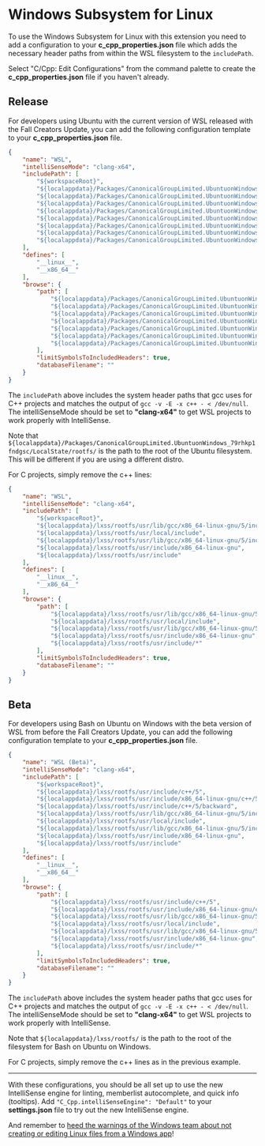 # Windows Subsystem for Linux

To use the Windows Subsystem for Linux with this extension you need to add a configuration to your **c_cpp_properties.json** file which adds the necessary header paths from within the WSL filesystem to the `includePath`.

Select "C/Cpp: Edit Configurations" from the command palette to create the **c_cpp_properties.json** file if you haven't already.

## Release

For developers using Ubuntu with the current version of WSL released with the Fall Creators Update, you can add the following configuration template to your **c_cpp_properties.json** file.  

```json
{
    "name": "WSL",
    "intelliSenseMode": "clang-x64",
    "includePath": [
        "${workspaceRoot}",
        "${localappdata}/Packages/CanonicalGroupLimited.UbuntuonWindows_79rhkp1fndgsc/LocalState/rootfs/usr/include/c++/5",
        "${localappdata}/Packages/CanonicalGroupLimited.UbuntuonWindows_79rhkp1fndgsc/LocalState/rootfs/usr/include/x86_64-linux-gnu/c++/5",
        "${localappdata}/Packages/CanonicalGroupLimited.UbuntuonWindows_79rhkp1fndgsc/LocalState/rootfs/usr/include/c++/5/backward",
        "${localappdata}/Packages/CanonicalGroupLimited.UbuntuonWindows_79rhkp1fndgsc/LocalState/rootfs/usr/lib/gcc/x86_64-linux-gnu/5/include",
        "${localappdata}/Packages/CanonicalGroupLimited.UbuntuonWindows_79rhkp1fndgsc/LocalState/rootfs/usr/local/include",
        "${localappdata}/Packages/CanonicalGroupLimited.UbuntuonWindows_79rhkp1fndgsc/LocalState/rootfs/usr/lib/gcc/x86_64-linux-gnu/5/include-fixed",
        "${localappdata}/Packages/CanonicalGroupLimited.UbuntuonWindows_79rhkp1fndgsc/LocalState/rootfs/usr/include/x86_64-linux-gnu",
        "${localappdata}/Packages/CanonicalGroupLimited.UbuntuonWindows_79rhkp1fndgsc/LocalState/rootfs/usr/include"
    ],
    "defines": [
        "__linux__",
        "__x86_64__"
    ],
    "browse": {
        "path": [
            "${localappdata}/Packages/CanonicalGroupLimited.UbuntuonWindows_79rhkp1fndgsc/LocalState/rootfs/usr/include/c++/5",
            "${localappdata}/Packages/CanonicalGroupLimited.UbuntuonWindows_79rhkp1fndgsc/LocalState/rootfs/usr/include/x86_64-linux-gnu/c++/5",
            "${localappdata}/Packages/CanonicalGroupLimited.UbuntuonWindows_79rhkp1fndgsc/LocalState/rootfs/usr/lib/gcc/x86_64-linux-gnu/5/include",
            "${localappdata}/Packages/CanonicalGroupLimited.UbuntuonWindows_79rhkp1fndgsc/LocalState/rootfs/usr/local/include",
            "${localappdata}/Packages/CanonicalGroupLimited.UbuntuonWindows_79rhkp1fndgsc/LocalState/rootfs/usr/lib/gcc/x86_64-linux-gnu/5/include-fixed",
            "${localappdata}/Packages/CanonicalGroupLimited.UbuntuonWindows_79rhkp1fndgsc/LocalState/rootfs/usr/include/x86_64-linux-gnu",
            "${localappdata}/Packages/CanonicalGroupLimited.UbuntuonWindows_79rhkp1fndgsc/LocalState/rootfs/usr/include/*"
        ],
        "limitSymbolsToIncludedHeaders": true,
        "databaseFilename": ""
    }
}
```

The `includePath` above includes the system header paths that gcc uses for C++ projects and matches the output of `gcc -v -E -x c++ - < /dev/null`. The intelliSenseMode should be set to **"clang-x64"** to get WSL projects to work properly with IntelliSense.

Note that `${localappdata}/Packages/CanonicalGroupLimited.UbuntuonWindows_79rhkp1fndgsc/LocalState/rootfs/` is the path to the root of the Ubuntu filesystem. This will be different if you are using a different distro.

For C projects, simply remove the c++ lines:

```json
{
    "name": "WSL",
    "intelliSenseMode": "clang-x64",
    "includePath": [
        "${workspaceRoot}",
        "${localappdata}/lxss/rootfs/usr/lib/gcc/x86_64-linux-gnu/5/include",
        "${localappdata}/lxss/rootfs/usr/local/include",
        "${localappdata}/lxss/rootfs/usr/lib/gcc/x86_64-linux-gnu/5/include-fixed",
        "${localappdata}/lxss/rootfs/usr/include/x86_64-linux-gnu",
        "${localappdata}/lxss/rootfs/usr/include"
    ],
    "defines": [
        "__linux__",
        "__x86_64__"
    ],
    "browse": {
        "path": [
            "${localappdata}/lxss/rootfs/usr/lib/gcc/x86_64-linux-gnu/5/include",
            "${localappdata}/lxss/rootfs/usr/local/include",
            "${localappdata}/lxss/rootfs/usr/lib/gcc/x86_64-linux-gnu/5/include-fixed",
            "${localappdata}/lxss/rootfs/usr/include/x86_64-linux-gnu",
            "${localappdata}/lxss/rootfs/usr/include/*"
        ],
        "limitSymbolsToIncludedHeaders": true,
        "databaseFilename": ""
    }
}
```

## Beta

For developers using Bash on Ubuntu on Windows with the beta version of WSL from before the Fall Creators Update, you can add the following configuration template to your **c_cpp_properties.json** file.

```json
{
    "name": "WSL (Beta)",
    "intelliSenseMode": "clang-x64",
    "includePath": [
        "${workspaceRoot}",
        "${localappdata}/lxss/rootfs/usr/include/c++/5",
        "${localappdata}/lxss/rootfs/usr/include/x86_64-linux-gnu/c++/5",
        "${localappdata}/lxss/rootfs/usr/include/c++/5/backward",
        "${localappdata}/lxss/rootfs/usr/lib/gcc/x86_64-linux-gnu/5/include",
        "${localappdata}/lxss/rootfs/usr/local/include",
        "${localappdata}/lxss/rootfs/usr/lib/gcc/x86_64-linux-gnu/5/include-fixed",
        "${localappdata}/lxss/rootfs/usr/include/x86_64-linux-gnu",
        "${localappdata}/lxss/rootfs/usr/include"
    ],
    "defines": [
        "__linux__",
        "__x86_64__"
    ],
    "browse": {
        "path": [
            "${localappdata}/lxss/rootfs/usr/include/c++/5",
            "${localappdata}/lxss/rootfs/usr/include/x86_64-linux-gnu/c++/5",
            "${localappdata}/lxss/rootfs/usr/lib/gcc/x86_64-linux-gnu/5/include",
            "${localappdata}/lxss/rootfs/usr/local/include",
            "${localappdata}/lxss/rootfs/usr/lib/gcc/x86_64-linux-gnu/5/include-fixed",
            "${localappdata}/lxss/rootfs/usr/include/x86_64-linux-gnu",
            "${localappdata}/lxss/rootfs/usr/include/*"
        ],
        "limitSymbolsToIncludedHeaders": true,
        "databaseFilename": ""
    }
}
```

The `includePath` above includes the system header paths that gcc uses for C++ projects and matches the output of `gcc -v -E -x c++ - < /dev/null`. The intelliSenseMode should be set to **"clang-x64"** to get WSL projects to work properly with IntelliSense.

Note that `${localappdata}/lxss/rootfs/` is the path to the root of the filesystem for Bash on Ubuntu on Windows.

For C projects, simply remove the c++ lines as in the previous example.

---

With these configurations, you should be all set up to use the new IntelliSense engine for linting, memberlist autocomplete, and quick info (tooltips).  Add `"C_Cpp.intelliSenseEngine": "Default"` to your **settings.json** file to try out the new IntelliSense engine.

And remember to [heed the warnings of the Windows team about not creating or editing Linux files from a Windows app](https://blogs.msdn.microsoft.com/commandline/2016/11/17/do-not-change-linux-files-using-windows-apps-and-tools/)! 
